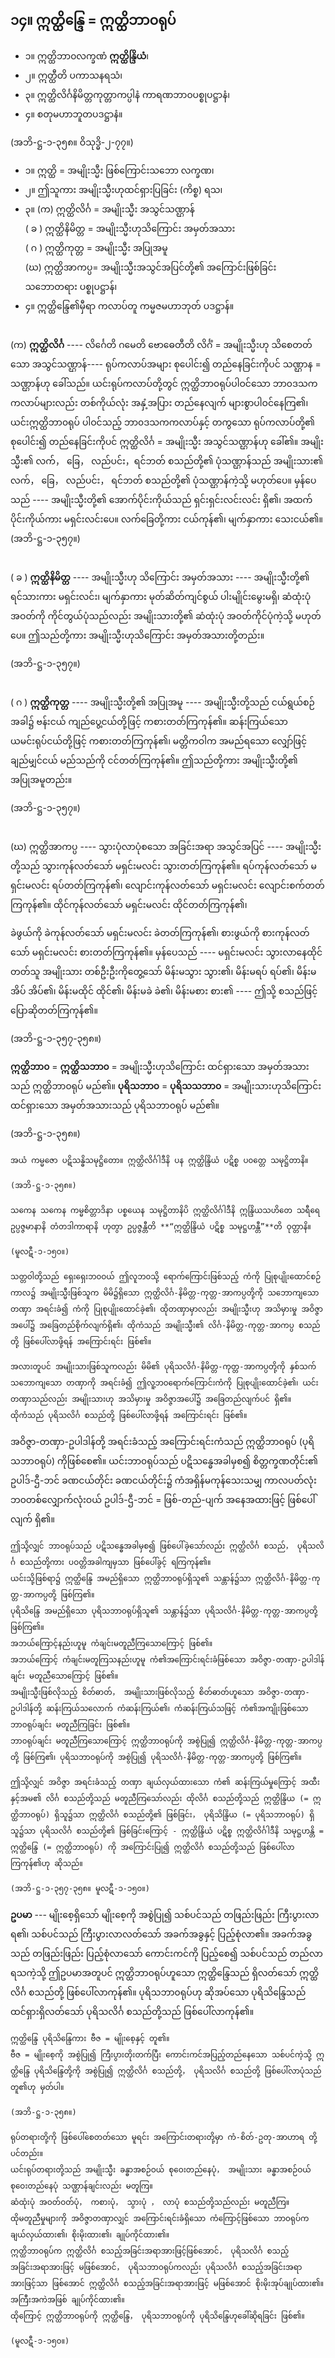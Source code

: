 ## ၁၄။ ဣတ္ထိန္ဒြေ = ဣတ္ထိဘာ၀ရုပ်

- ၁။ ဣတ္ထိဘာ၀လက္ခဏံ **ဣတ္ထိန္ဒြိယံ**၊
- ၂။ ဣတ္ထီတိ ပကာသနရသံ၊
- ၃။ ဣတ္ထိလိင်္ဂနိမိတ္တကုတ္တာကပ္ပါနံ ကာရဏဘာ၀ပစ္စုပဋ္ဌာနံ၊
- ၄။ စတုမဟာဘူတပဒဋ္ဌာနံ။ 
  
(အဘိ-ဋ္ဌ-၁-၃၅၈။ ဝိသုဒ္ဓိ-၂-၇၇။)

- ၁။ ဣတ္ထိ = အမျိုးသ္မီး ဖြစ်ကြောင်းသဘော လက္ခဏ၊
- ၂။ ဤသူကား အမျိုးသ္မီးဟုထင်ရှားပြခြင်း (ကိစ္စ) ရသ၊
- ၃။ (က) ဣတ္ထိလိင်္ဂ = အမျိုးသ္မီး အသွင်သဏ္ဌာန် <br>( ခ ) ဣတ္ထိနိမိတ္တ = အမျိုးသ္မီးဟုသိကြောင်း အမှတ်အသား  <br>( ဂ ) ဣတ္ထိကုတ္တ = အမျိုးသ္မီး အပြုအမူ  <br>(ဃ) ဣတ္ထိအာကပ္ပ= အမျိုးသ္မီးအသွင်အပြင်တို့၏ အကြောင်းဖြစ်ခြင်းသဘောတရား ပစ္စုပဋ္ဌာန်၊
- ၄။ ဣတ္ထိန္ဒြေ၏မှီရာ ကလာပ်တူ ကမ္မဇမဟာဘုတ် ပဒဋ္ဌာန်။

<br>(က) **ဣတ္ထိလိင်္ဂ** ---- လိင်္ဂေတိ ဂမေတိ ဗောဓေတီတိ လိင်္ဂံ = အမျိုးသ္မီးဟု သိစေတတ်သော  အသွင်သဏ္ဌာန်---- ရုပ်ကလာပ်အများ စုပေါင်း၍ တည်နေခြင်းကိုပင် သဏ္ဌာန = သဏ္ဌာန်ဟု ခေါ်သည်။ 
ယင်းရုပ်ကလာပ်တို့တွင် ဣတ္ထိဘာ၀ရုပ်ပါဝင်သော ဘာ၀ဒသကကလာပ်များလည်း တစ်ကိုယ်လုံး အနှံ့အပြား တည်နေလျက် များစွာပါဝင်နေကြ၏၊ ယင်းဣတ္ထိဘာ၀ရုပ် ပါဝင်သည့် ဘာ၀ဒသကကလာပ်နှင့် တကွသော ရုပ်ကလာပ်တို့၏ စုပေါင်း၍ တည်နေခြင်းကိုပင် ဣတ္ထိလိင်္ဂ = အမျိုးသ္မီး အသွင်သဏ္ဌာန်ဟု ခေါ်၏။ 
အမျိုးသ္မီး၏ လက်， ခြေ， လည်ပင်း，ရင်ဘတ် စသည်တို့၏ ပုံသဏ္ဌာန်သည် အမျိုးသား၏ လက်， ခြေ， လည်ပင်း， ရင်ဘတ် စသည်တို့၏ ပုံသဏ္ဌာန်ကဲ့သို့ မဟုတ်ပေ။ 
မှန်ပေသည် ---- အမျိုးသ္မီးတို့၏ အောက်ပိုင်းကိုယ်သည် ရှင်းရှင်းလင်းလင်း ရှိ၏၊ အထက်ပိုင်းကိုယ်ကား မရှင်းလင်းပေ။ 
လက်ခြေတို့ကား ငယ်ကုန်၏၊ မျက်နှာကား သေးငယ်၏။ 
(အဘိ-ဋ္ဌ-၁-၃၅၇။)

<br>( ခ ) **ဣတ္ထိနိမိတ္တ** ---- အမျိုးသ္မီးဟု သိကြောင်း အမှတ်အသား ---- အမျိုးသ္မီးတို့၏ ရင်သားကား မရှင်းလင်း၊ မျက်နှာကား မုတ်ဆိတ်ကျင်စွယ် ပါးမျိုင်းမွေးမရှိ၊ ဆံထုံးပုံ အဝတ်ကို ကိုင်တွယ်ပုံသည်လည်း အမျိုးသားတို့၏ ဆံထုံးပုံ အဝတ်ကိုင်ပုံကဲ့သို့ မဟုတ်ပေ။ 
ဤသည်တို့ကား အမျိုးသ္မီးဟုသိကြောင်း အမှတ်အသားတို့တည်း။

(အဘိ-ဋ္ဌ-၁-၃၅၇။)

<br>( ဂ ) **ဣတ္ထိကုတ္တ** ---- အမျိုးသ္မီးတို့၏ အပြုအမူ ---- အမျိုးသ္မီးတို့သည် ငယ်ရွယ်စဉ်အခါ၌ ဗန်းငယ် ကျည်ပွေ့ငယ်တို့ဖြင့် ကစားတတ်ကြကုန်၏။ 
ဆန်းကြယ်သော ယမင်းရုပ်ငယ်တို့ဖြင့် ကစားတတ်ကြကုန်၏၊ မတ္တိကဝါက အမည်ရသော လျှော်ဖြင့် ချည်မျှင်ငယ် မည်သည်ကို ငင်တတ်ကြကုန်၏။ 
ဤသည်တို့ကား အမျိုးသ္မီးတို့၏ အပြုအမူတည်း။ 

(အဘိ-ဋ္ဌ-၁-၃၅၇။)

<br>(ဃ) ဣတ္ထိအာကပ္ပ ---- သွားပုံလာပုံစသော အခြင်းအရာ အသွင်အပြင် ---- အမျိုးသ္မီးတို့သည် သွားကုန်လတ်သော် မရှင်းမလင်း သွားတတ်ကြကုန်၏။ 
ရပ်ကုန်လတ်သော် မရှင်းမလင်း ရပ်တတ်ကြကုန်၏၊ လျောင်းကုန်လတ်သော် မရှင်းမလင်း လျောင်းစက်တတ်ကြကုန်၏။ 
ထိုင်ကုန်လတ်သော် မရှင်းမလင်း ထိုင်တတ်ကြကုန်၏၊

ခဲဖွယ်ကို ခဲကုန်လတ်သော် မရှင်းမလင်း ခဲတတ်ကြကုန်၏၊ စားဖွယ်ကို စားကုန်လတ်သော် မရှင်းမလင်း စားတတ်ကြကုန်၏။ 
မှန်ပေသည် ---- မရှင်းမလင်း သွားလာနေထိုင်တတ်သူ အမျိုးသား တစ်ဦးဦးကိုတွေ့သော် မိန်းမသွား သွား၏၊ မိန်းမရပ် ရပ်၏၊ မိန်းမအိပ် အိပ်၏၊ မိန်းမထိုင် ထိုင်၏၊ မိန်းမခဲ ခဲ၏၊ မိန်းမစား စား၏ ---- ဤသို့ စသည်ဖြင့် ပြောဆိုတတ်ကြကုန်၏။ 

(အဘိ-ဋ္ဌ-၁-၃၅၇-၃၅၈။)

**ဣတ္ထိဘာ၀** = **ဣတ္ထိသဘာ၀** = အမျိုးသ္မီးဟုသိကြောင်း ထင်ရှားသော အမှတ်အသားသည် ဣတ္ထိဘာ၀ရုပ် မည်၏။
 **ပုရိသဘာ၀** = **ပုရိသသဘာ၀** = အမျိုးသားဟုသိကြောင်း ထင်ရှားသော အမှတ်အသားသည် ပုရိသဘာ၀ရုပ် မည်၏။ 

(အဘိ-ဋ္ဌ-၁-၃၅၈။)

    အယံ ကမ္မဇော ပဋိသန္ဓိသမုဋ္ဌိတော။ ဣတ္ထိလိင်္ဂါဒီနိ ပန ဣတ္ထိန္ဒြိယံ ပဋိစ္စ ပ၀တ္တေ သမုဋ္ဌိတာနိ။ 
    
    (အဘိ-ဋ္ဌ-၁-၃၅၈။)

    သကေန သကေန ကမ္မစိတ္တာဒိနာ ပစ္စယေန သမုဋ္ဌိတာနိပိ ဣတ္ထိလိင်္ဂါဒီနိ ဣန္ဒြိယသဟိတေ သရီရေ ဥပ္ပဇ္ဇမာနာနိ တံတဒါကာရာနိ ဟုတွာ ဥပ္ပဇ္ဇန္တီတိ **“ဣတ္ထိန္ဒြိယံ ပဋိစ္စ သမုဋ္ဌဟန္တီ”**တိ ဝုတ္တာနိ။ 
    
    (မူလဋီ-၁-၁၅၀။)

    သတ္တဝါတို့သည် ရှေးရှေးဘ၀ဝယ် ဤလူဘ၀သို့ ရောက်ကြောင်းဖြစ်သည့် ကံကို ပြုစုပျိုးထောင်စဉ် ကာလ၌ အမျိုးသ္မီးဖြစ်သူက မိမိ၌ရှိသော ဣတ္ထိလိင်္ဂ-နိမိတ္တ-ကုတ္တ-အာကပ္ပတို့ကို သဘောကျသော တဏှာ အရင်းခံ၍ ကံကို ပြုစုပျိုးထောင်ခဲ့၏၊ ထိုတဏှာမှာလည်း အမျိုးသ္မီးဟု အသိမှားမှု အဝိဇ္ဇာအပေါ်၌ အခြေတည်စိုက်လျက်ရှိ၏၊ ထိုကံသည် အမျိုးသ္မီး၏ လိင်္ဂ-နိမိတ္တ-ကုတ္တ-အာကပ္ပ စသည်တို့ ဖြစ်ပေါ်လာဖို့ရန် အကြောင်းရင်း ဖြစ်၏။

    အလားတူပင် အမျိုးသားဖြစ်သူကလည်း မိမိ၏ ပုရိသလိင်္ဂ-နိမိတ္တ-ကုတ္တ-အာကပ္ပတို့ကို နှစ်သက်သဘောကျသော တဏှာကို အရင်းခံ၍ ဤလူ့ဘ၀ရောက်ကြောင်းကံကို ပြုစုပျိုးထောင်ခဲ့၏၊ ယင်းတဏှာသည်လည်း အမျိုးသားဟု အသိမှားမှု အဝိဇ္ဇာအပေါ်၌ အခြေတည်လျက်ပင် ရှိ၏။ 
    ထိုကံသည် ပုရိသလိင်္ဂ စသည်တို့ ဖြစ်ပေါ်လာဖို့ရန် အကြောင်းရင်း ဖြစ်၏။ 

  အဝိဇ္ဇာ-တဏှာ-ဥပါဒါန်တို့ အရင်းခံသည့် အကြောင်းရင်းကံသည် ဣတ္ထိဘာ၀ရုပ် (ပုရိသဘာ၀ရုပ်) ကိုဖြစ်စေ၏။ 
  ယင်းဘာ၀ရုပ်သည် ပဋိသန္ဓေအခါမှစ၍ စိတ္တက္ခဏတိုင်း၏ ဥပါဒ်-ဌီ-ဘင် ခဏငယ်တိုင်း ခဏငယ်တိုင်း၌ ကံအရှိန်မကုန်သေးသမျှ ကာလပတ်လုံး ဘ၀တစ်လျှောက်လုံးဝယ် ဥပါဒ်-ဌီ-ဘင် = ဖြစ်-တည်-ပျက် အနေအထားဖြင့် ဖြစ်ပေါ်လျက် ရှိ၏။
  
    ဤသို့လျှင် ဘာ၀ရုပ်သည် ပဋိသန္ဓေအခါမှစ၍ ဖြစ်ပေါ်ခဲ့သော်လည်း ဣတ္ထိလိင်္ဂ စသည်， ပုရိသလိင်္ဂ စသည်တို့ကား ပဝတ္တိအခါကျမှသာ ဖြစ်ပေါ်ခွင့် ရကြကုန်၏။ 
    ယင်းသို့ဖြစ်ရာ၌ ဣတ္ထိန္ဒြေ အမည်ရှိသော ဣတ္ထိဘာ၀ရုပ်ရှိသူ၏ သန္တာန်၌သာ ဣတ္ထိလိင်္ဂ-နိမိတ္တ-ကုတ္တ-အာကပ္ပတို့ ဖြစ်ကြ၏။ 
    ပုရိသိန္ဒြေ အမည်ရှိသော ပုရိသဘာ၀ရုပ်ရှိသူ၏ သန္တာန်၌သာ ပုရိသလိင်္ဂ-နိမိတ္တ-ကုတ္တ-အာကပ္ပတို့ ဖြစ်ကြ၏။ 
    အဘယ်ကြောင့်နည်းဟူမူ ကံချင်းမတူညီကြသောကြောင့် ဖြစ်၏။ 
    အဘယ်ကြောင့် ကံချင်းမတူကြသနည်းဟူမူ ကံ၏အကြောင်းရင်းခံဖြစ်သော အဝိဇ္ဇာ-တဏှာ-ဥပါဒါန်ချင်း မတူညီသောကြောင့် ဖြစ်၏။ 
    အမျိုးသ္မီးဖြစ်လိုသည့် စိတ်ဓာတ်， အမျိုးသားဖြစ်လိုသည့် စိတ်ဓာတ်ဟူသော အဝိဇ္ဇာ-တဏှာ-ဥပါဒါန်တို့ ဆန်းကြယ်သလောက် ကံဆန်းကြယ်၏၊ ကံဆန်းကြယ်သဖြင့် ကံ၏အကျိုးဖြစ်သော ဘာ၀ရုပ်ချင်း မတူညီကြခြင်း ဖြစ်၏။ 
    ဘာ၀ရုပ်ချင်း မတူညီကြသောကြောင့် ဣတ္ထိဘာ၀ရုပ်ကို အစွဲပြု၍ ဣတ္ထိလိင်္ဂ-နိမိတ္တ-ကုတ္တ-အာကပ္ပတို့ ဖြစ်ကြ၏၊ ပုရိသဘာ၀ရုပ်ကို အစွဲပြု၍ ပုရိသလိင်္ဂ-နိမိတ္တ-ကုတ္တ-အာကပ္ပတို့ ဖြစ်ကြ၏။

    ဤသို့လျှင် အဝိဇ္ဇာ အရင်းခံသည့် တဏှာ ချယ်လှယ်ထားသော ကံ၏ ဆန်းကြယ်မှုကြောင့် အထီးနှင့်အမ၏ လိင်္ဂ စသည်တို့သည် မတူညီကြသော်လည်း ထိုလိင်္ဂ စသည်တို့သည် ဣတ္ထိန္ဒြိယ (= ဣတ္ထိဘာ၀ရုပ်) ရှိသူ၌သာ ဣတ္ထိလိင်္ဂ စသည်တို့၏ ဖြစ်ခြင်း， ပုရိသိန္ဒြိယ (= ပုရိသဘာ၀ရုပ်) ရှိသူ၌သာ ပုရိသလိင်္ဂ စသည်တို့၏ ဖြစ်ခြင်းကြောင့် - ဣတ္ထိန္ဒြိယံ ပဋိစ္စ ဣတ္ထိလိင်္ဂါဒီနိ သမုဋ္ဌဟန္တိ = ဣတ္ထိန္ဒြေ (= ဣတ္ထိဘာ၀ရုပ်) ကို အကြောင်းပြု၍ ဣတ္ထိလိင်္ဂ စသည်တို့သည် ဖြစ်ပေါ်လာကြကုန်၏ဟု ဆိုသည်။ 
    
    (အဘိ-ဋ္ဌ-၁-၃၅၇-၃၅၈။ မူလဋီ-၁-၁၅၀။)

**ဥပမာ** --- မျိုးစေ့ရှိသော် မျိုးစေ့ကို အစွဲပြု၍ သစ်ပင်သည် တဖြည်းဖြည်း ကြီးပွားလာရ၏၊ သစ်ပင်သည် ကြီးပွားလာလတ်သော် အခက်အခွနှင့် ပြည့်စုံလာ၏။ 
အခက်အခွသည် တဖြည်းဖြည်း ပြည့်စုံလာသော် ကောင်းကင်ကို ပြည့်စေ၍ သစ်ပင်သည် တည်လာရသကဲ့သို့ ဤဥပမာအတူပင် ဣတ္ထိဘာ၀ရုပ်ဟူသော ဣတ္ထိန္ဒြေသည် ရှိလတ်သော် ဣတ္ထိလိင်္ဂ စသည်တို့ ဖြစ်ပေါ်လာကုန်၏။ 
ပုရိသဘာ၀ရုပ်ဟု ဆိုအပ်သော ပုရိသိန္ဒြေသည် ထင်ရှားရှိလတ်သော် ပုရိသလိင်္ဂ စသည်တို့သည် ဖြစ်ပေါ်လာကုန်၏။ 

    ဣတ္ထိန္ဒြေ ပုရိသိန္ဒြေကား ဗီဇ = မျိုးစေ့နှင့် တူ၏။ 
    ဗီဇ = မျိုးစေ့ကို အစွဲပြု၍ ကြီးပွားတိုးတက်ပြီး ကောင်းကင်အပြည့်တည်နေသော သစ်ပင်ကဲ့သို့ ဣတ္ထိန္ဒြေ ပုရိသိန္ဒြေတို့ကို အစွဲပြု၍ ဣတ္ထိလိင်္ဂ စသည်တို့， ပုရိသလိင်္ဂ စသည်တို့ ဖြစ်ပေါ်လာပုံသည် တူ၏ဟု မှတ်ပါ။ 
    
    (အဘိ-ဋ္ဌ-၁-၃၅၈။)

    ရုပ်တရားတို့ကို ဖြစ်ပေါ်စေတတ်သော မူရင်း အကြောင်းတရားတို့မှာ ကံ-စိတ်-ဥတု-အာဟာရ တို့ပင်တည်း။ 
    ယင်းရုပ်တရားတို့သည် အမျိုးသ္မီး ခန္ဓာအစဉ်ဝယ် စုဝေးတည်နေပုံ， အမျိုးသား ခန္ဓာအစဉ်ဝယ် စုဝေးတည်နေပုံ သဏ္ဌာန်ချင်းလည်း မတူကြ။ 
    ဆံထုံးပုံ အဝတ်ဝတ်ပုံ， ကစားပုံ， သွားပုံ ， လာပုံ စသည်တို့သည်လည်း မတူညီကြ။ 
    ထိုမတူညီမှုများကို အဝိဇ္ဇာတဏှာလျှင် အကြောင်းရင်းခံရှိသော ကံကြောင့်ဖြစ်သော ဘာ၀ရုပ်က ချယ်လှယ်ထား၏၊ စိုးမိုးထား၏၊ ချုပ်ကိုင်ထား၏။ 
    ဣတ္ထိဘာ၀ရုပ်က ဣတ္ထိလိင်္ဂ စသည့်အခြင်းအရာအားဖြင့်ဖြစ်အောင်， ပုရိသလိင်္ဂ စသည့်အခြင်းအရာအားဖြင့် မဖြစ်အောင်， ပုရိသဘာ၀ရုပ်ကလည်း ပုရိသလိင်္ဂ စသည့်အခြင်းအရာအားဖြင့်သာ ဖြစ်အောင် ဣတ္ထိလိင်္ဂ စသည့်အခြင်းအရာအားဖြင့် မဖြစ်အောင် စိုးမိုးအုပ်ချုပ်ထား၏။ 
    အကြီးအကဲအဖြစ် ချုပ်ကိုင်ထား၏။ 
    ထိုကြောင့် ဣတ္ထိဘာ၀ရုပ်ကို ဣတ္ထိန္ဒြေ， ပုရိသဘာ၀ရုပ်ကို ပုရိသိန္ဒြေဟုခေါ်ဆိုရခြင်း ဖြစ်၏။ 
    
    (မူလဋီ-၁-၁၅၀။)
